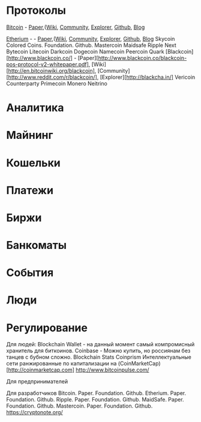 # Протоколы
[Bitcoin](https://bitcoin.org/en/) - [Paper](https://bitcoin.org/bitcoin.pdf),([Wiki](https://en.bitcoin.it/wiki/Main_Page), [Community](https://bitcoinfoundation.org/forum/), [Explorer](https://blockchain.info/), [Github](https://github.com/bitcoin), [Blog](https://bitcoinfoundation.org/blog/)

[Etherium](https://www.ethereum.org/) - - [Paper](https://bitcoin.org/bitcoin.pdf),([Wiki](https://en.bitcoin.it/wiki/Main_Page), [Community](https://bitcoinfoundation.org/forum/), [Explorer](https://blockchain.info/), [Github](https://github.com/bitcoin), [Blog](https://bitcoinfoundation.org/blog/)
Skycoin
Colored Coins. Foundation. Github.
Mastercoin
Maidsafe
Ripple
Next
Bytecoin
Litecoin
Darkcoin
Dogecoin
Namecoin
Peercoin
Quark
[Blackcoin][http://www.blackcoin.co/] - [Paper][http://www.blackcoin.co/blackcoin-pos-protocol-v2-whitepaper.pdf], [Wiki] [http://en.bitcoinwiki.org/blackcoin], [Community][http://www.reddit.com/r/blackcoin/], [Explorer][http://blackcha.in/] 
Vericoin
Counterparty
Primecoin
Monero 
Neitrino


# Аналитика


# Майнинг

# Кошельки

# Платежи

# Биржи

# Банкоматы

# События

# Люди

# Регулирование



Для людей:
Blockchain Wallet - на данный момент самый компромисный хранитель для биткоинов.
Coinbase - Можно купить, но россиянам без танцев с бубном сложно.
Blockchain Stats
Coinprism
Интеллектуальные сети ранжированные по капитализации на (CoinMarketCap)[http://coinmarketcap.com]
http://www.bitcoinpulse.com/

Для предпринимателей

Для разработчиков
Bitcoin. Paper. Foundation. Github. 
Etherium. Paper. Foundation. Github.
Ripple. Paper. Foundation. Github.
MaidSafe. Paper. Foundation. Github.
Mastercoin. Paper. Foundation. Github.
https://cryptonote.org/

